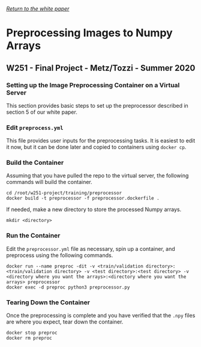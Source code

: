 [_Return to the white paper_](https://github.com/travisrmetz/w251-project#Train)

# Preprocessing Images to Numpy Arrays
## W251 - Final Project - Metz/Tozzi - Summer 2020
### Setting up the Image Preprocessing Container on a Virtual Server

This section provides basic steps to set up the preprocessor described in section 5 of our white paper.

### Edit `preprocess.yml`

This file provides user inputs for the preprocessing tasks.  It is easiest to edit it now, but it can be done later and copied to containers using `docker cp`.

### Build the Container

Assuming that you have pulled the repo to the virtual server, the following commands will build the container.

```
cd /root/w251-project/training/preprocessor
docker build -t preprocessor -f preprocessor.dockerfile .
```

If needed, make a new directory to store the processed Numpy arrays.

```
mkdir <directory>
```

### Run the Container
Edit the `preprocessor.yml` file as necessary, spin up a container, and preprocess using the following commands.

```
docker run --name preproc -dit -v <train/validation directory>:<train/validation directory> -v <test directory>:<test directory> -v <directory where you want the arrays>:<directory where you want the arrays> preprocessor
docker exec -d preproc python3 preprocessor.py
```

### Tearing Down the Container
Once the preprocessing is complete and you have verified that the `.npy` files are where you expect, tear down the container.

```
docker stop preproc
docker rm preproc

